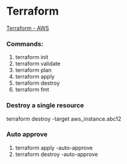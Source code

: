 # Terraform
[Terraform - AWS](https://registry.terraform.io/providers/hashicorp/aws/latest/docs/)

### Commands:
1. terraform init
2. terraform validate
3. terraform plan
4. terraform apply
5. terraform destroy
6. terraform fmt

### Destroy a single resource
terraform destroy -target aws_instance.abc12

### Auto approve
1. terraform apply -auto-approve
2. terraform destroy -auto-approve
